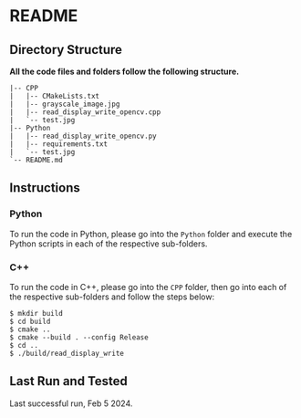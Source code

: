 # README



## Directory Structure

**All the code files and folders follow the following structure.**

```
|-- CPP
|   |-- CMakeLists.txt
|   |-- grayscale_image.jpg
|   |-- read_display_write_opencv.cpp
|   `-- test.jpg
|-- Python
|   |-- read_display_write_opencv.py
|   |-- requirements.txt
|   `-- test.jpg
`-- README.md
```



## Instructions

### Python

To run the code in Python, please go into the `Python` folder and execute the Python scripts in each of the respective sub-folders.

### C++

To run the code in C++, please go into the `CPP` folder, then go into each of the respective sub-folders and follow the steps below:

```
$ mkdir build
$ cd build
$ cmake ..
$ cmake --build . --config Release
$ cd ..
$ ./build/read_display_write
```


## Last Run and Tested

Last successful run, Feb 5 2024.

